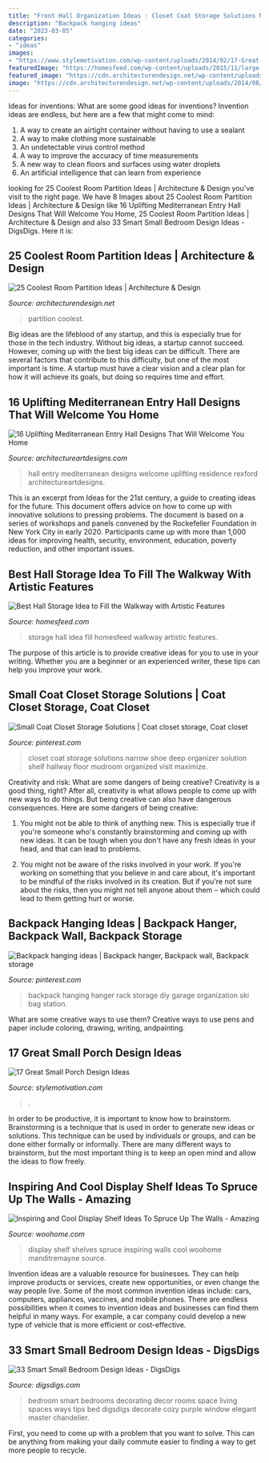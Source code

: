 ```yaml
---
title: "Front Hall Organization Ideas : Closet Coat Storage Solutions Narrow Shoe Deep Organizer Solution Shelf Hallway Floor Mudroom Organized Visit Maximize"
description: "Backpack hanging ideas"
date: "2023-03-05"
categories:
- "ideas"
images:
- "https://www.stylemotivation.com/wp-content/uploads/2014/02/17-Great-Small-Porch-Design-Ideas-6.jpg"
featuredImage: "https://homesfeed.com/wp-content/uploads/2015/11/large-hall-storage-design-idea-with-whitecolor-and-long-bench-with-cushions-and-glass-window-and-potted-plants-and-area-rug-and-storage-bin-idea.jpg"
featured_image: "https://cdn.architecturendesign.net/wp-content/uploads/2014/08/1446.jpg"
image: "https://cdn.architecturendesign.net/wp-content/uploads/2014/08/1446.jpg"
---
```



Ideas for inventions: What are some good ideas for inventions?
Invention ideas are endless, but here are a few that might come to mind:
1. A way to create an airtight container without having to use a sealant 
2. A way to make clothing more sustainable 
3. An undetectable virus control method 
4. A way to improve the accuracy of time measurements 
5. A new way to clean floors and surfaces using water droplets 
6. An artificial intelligence that can learn from experience 

	

		
looking for 25 Coolest Room Partition Ideas | Architecture &amp; Design you've visit to the right page. We have 8 Images about 25 Coolest Room Partition Ideas | Architecture &amp; Design like 16 Uplifting Mediterranean Entry Hall Designs That Will Welcome You Home, 25 Coolest Room Partition Ideas | Architecture &amp; Design and also 33 Smart Small Bedroom Design Ideas - DigsDigs. Here it is:
		
    
## 25 Coolest Room Partition Ideas | Architecture &amp; Design

<img loading=lazy src="https://cdn.architecturendesign.net/wp-content/uploads/2014/08/1446.jpg" onerror="this.onerror=null;this.src='https://tse2.mm.bing.net/th?id=OIP.6iDV5z49ztLLQfWfhoEl0AHaJV&amp;pid=15.1';" alt="25 Coolest Room Partition Ideas | Architecture &amp; Design">

_Source: architecturendesign.net_

>partition coolest. 

	

Big ideas are the lifeblood of any startup, and this is especially true for those in the tech industry. Without big ideas, a startup cannot succeed. However, coming up with the best big ideas can be difficult. There are several factors that contribute to this difficulty, but one of the most important is time. A startup must have a clear vision and a clear plan for how it will achieve its goals, but doing so requires time and effort.

    
## 16 Uplifting Mediterranean Entry Hall Designs That Will Welcome You Home

<img loading=lazy src="https://www.architectureartdesigns.com/wp-content/uploads/2016/07/16-Uplifting-Mediterranean-Entry-Hall-Designs-That-Will-Welcome-You-Home-16.jpg" onerror="this.onerror=null;this.src='https://tse3.mm.bing.net/th?id=OIP.D4YDSJt4D4JbkF-LJaRIAQHaLH&amp;pid=15.1';" alt="16 Uplifting Mediterranean Entry Hall Designs That Will Welcome You Home">

_Source: architectureartdesigns.com_

>hall entry mediterranean designs welcome uplifting residence rexford architectureartdesigns. 

	

This is an excerpt from Ideas for the 21st century, a guide to creating ideas for the future. This document offers advice on how to come up with innovative solutions to pressing problems. The document is based on a series of workshops and panels convened by the Rockefeller Foundation in New York City in early 2020. Participants came up with more than 1,000 ideas for improving health, security, environment, education, poverty reduction, and other important issues.

    
## Best Hall Storage Idea To Fill The Walkway With Artistic Features

<img loading=lazy src="https://homesfeed.com/wp-content/uploads/2015/11/large-hall-storage-design-idea-with-whitecolor-and-long-bench-with-cushions-and-glass-window-and-potted-plants-and-area-rug-and-storage-bin-idea.jpg" onerror="this.onerror=null;this.src='https://tse1.mm.bing.net/th?id=OIP.5OaxmXRNW7KNeYswpcKuAwHaKJ&amp;pid=15.1';" alt="Best Hall Storage Idea to Fill the Walkway with Artistic Features">

_Source: homesfeed.com_

>storage hall idea fill homesfeed walkway artistic features. 

	

The purpose of this article is to provide creative ideas for you to use in your writing. Whether you are a beginner or an experienced writer, these tips can help you improve your work.

    
## Small Coat Closet Storage Solutions | Coat Closet Storage, Coat Closet

<img loading=lazy src="https://i.pinimg.com/736x/81/b2/36/81b23692a4020062fb0c0ba1db6878b9.jpg" onerror="this.onerror=null;this.src='https://tse2.mm.bing.net/th?id=OIP.3mVRCUveefSrUNKVCvn1dQHaLH&amp;pid=15.1';" alt="Small Coat Closet Storage Solutions | Coat closet storage, Coat closet">

_Source: pinterest.com_

>closet coat storage solutions narrow shoe deep organizer solution shelf hallway floor mudroom organized visit maximize. 

	

Creativity and risk: What are some dangers of being creative?
Creativity is a good thing, right? After all, creativity is what allows people to come up with new ways to do things. But being creative can also have dangerous consequences. Here are some dangers of being creative:
1) You might not be able to think of anything new. This is especially true if you're someone who's constantly brainstorming and coming up with new ideas. It can be tough when you don't have any fresh ideas in your head, and that can lead to problems.

2) You might not be aware of the risks involved in your work. If you're working on something that you believe in and care about, it's important to be mindful of the risks involved in its creation. But if you're not sure about the risks, then you might not tell anyone about them – which could lead to them getting hurt or worse.

    
## Backpack Hanging Ideas | Backpack Hanger, Backpack Wall, Backpack Storage

<img loading=lazy src="https://i.pinimg.com/736x/19/bc/94/19bc9444d60c6bd601edfd9f6389b610--backpack-hanger-backpack-wall.jpg" onerror="this.onerror=null;this.src='https://tse4.mm.bing.net/th?id=OIP.cQqoXO5cxafPe6qU3ZN2_wHaNK&amp;pid=15.1';" alt="Backpack hanging ideas | Backpack hanger, Backpack wall, Backpack storage">

_Source: pinterest.com_

>backpack hanging hanger rack storage diy garage organization ski bag station. 

	

What are some creative ways to use them?
Creative ways to use pens and paper include coloring, drawing, writing, andpainting.

    
## 17 Great Small Porch Design Ideas

<img loading=lazy src="https://www.stylemotivation.com/wp-content/uploads/2014/02/17-Great-Small-Porch-Design-Ideas-6.jpg" onerror="this.onerror=null;this.src='https://tse2.mm.bing.net/th?id=OIP.Qq4mKYM_eqiDXFHtJy0neQHaLI&amp;pid=15.1';" alt="17 Great Small Porch Design Ideas">

_Source: stylemotivation.com_

>. 

	

In order to be productive, it is important to know how to brainstorm. Brainstorming is a technique that is used in order to generate new ideas or solutions. This technique can be used by individuals or groups, and can be done either formally or informally. There are many different ways to brainstorm, but the most important thing is to keep an open mind and allow the ideas to flow freely.

    
## Inspiring And Cool Display Shelf Ideas To Spruce Up The Walls - Amazing

<img loading=lazy src="http://www.woohome.com/wp-content/uploads/2015/11/display-shelves-woohome-8.jpg" onerror="this.onerror=null;this.src='https://tse4.mm.bing.net/th?id=OIP.hCbD7XTsfZMiEmhP-qTYOAHaLG&amp;pid=15.1';" alt="Inspiring and Cool Display Shelf Ideas To Spruce Up The Walls - Amazing">

_Source: woohome.com_

>display shelf shelves spruce inspiring walls cool woohome manditremayne source. 

	

Invention ideas are a valuable resource for businesses. They can help improve products or services, create new opportunities, or even change the way people live. Some of the most common invention ideas include: cars, computers, appliances, vaccines, and mobile phones. There are endless possibilities when it comes to invention ideas and businesses can find them helpful in many ways. For example, a car company could develop a new type of vehicle that is more efficient or cost-effective.

    
## 33 Smart Small Bedroom Design Ideas - DigsDigs

<img loading=lazy src="http://www.digsdigs.com/photos/smart-small-bedroom-design-ideas-22.jpg" onerror="this.onerror=null;this.src='https://tse4.mm.bing.net/th?id=OIP.M6dH77nKvzVfQqwrfHAuDAHaJ3&amp;pid=15.1';" alt="33 Smart Small Bedroom Design Ideas - DigsDigs">

_Source: digsdigs.com_

>bedroom smart bedrooms decorating decor rooms space living spaces ways tips bed digsdigs decorate cozy purple window elegant master chandelier. 

	

First, you need to come up with a problem that you want to solve. This can be anything from making your daily commute easier to finding a way to get more people to recycle.

